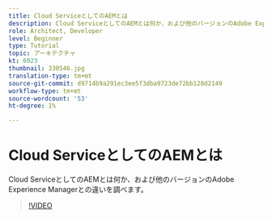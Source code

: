 ```yaml
---
title: Cloud ServiceとしてのAEMとは
description: Cloud ServiceとしてのAEMとは何か、および他のバージョンのAdobe Experience Managerとの違いを調べます。
role: Architect, Developer
level: Beginner
type: Tutorial
topic: アーキテクチャ
kt: 6923
thumbnail: 330546.jpg
translation-type: tm+mt
source-git-commit: d9714b9a291ec3ee5f3dba9723de72bb120d2149
workflow-type: tm+mt
source-wordcount: '53'
ht-degree: 1%

---
```



# Cloud ServiceとしてのAEMとは

Cloud ServiceとしてのAEMとは何か、および他のバージョンのAdobe Experience Managerとの違いを調べます。

>[!VIDEO](https://video.tv.adobe.com/v/330546/?quality=12&learn=on)